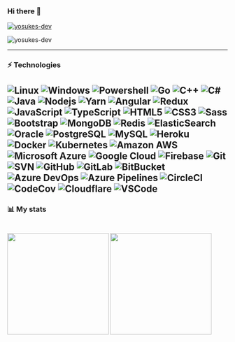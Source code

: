 ### Hi there 👋

<!--
**yosukes-dev/yosukes-dev** is a ✨ _special_ ✨ repository because its `README.md` (this file) appears on your GitHub profile.

Here are some ideas to get you started:

- 🔭 I’m currently working on ...
- 🌱 I’m currently learning ...
- 👯 I’m looking to collaborate on ...
- 🤔 I’m looking for help with ...
- 💬 Ask me about ...
- 📫 How to reach me: ...
- 😄 Pronouns: ...
- ⚡ Fun fact: ...
-->

<p align="left"> <a href="https://github.com/ryo-ma/github-profile-trophy"><img src="https://github-profile-trophy.vercel.app/?username=yosukes-dev" alt="yosukes-dev" /></a> </p>

<p><img align="center" src="https://github-readme-streak-stats.herokuapp.com/?user=yosukes-dev&" alt="yosukes-dev" /></p>

---
### ⚡ Technologies

![Linux](https://img.shields.io/badge/-Linux-000000.svg?logo=linux&style=flat-square)
![Windows](https://img.shields.io/badge/-Windows-0078D6.svg?logo=windows&style=flat-square)
![Powershell](https://img.shields.io/badge/-Powershell-000000.svg?logo=powershell&style=flat-square)
![Go](https://img.shields.io/badge/-Go-76E1FE.svg?logo=go&style=flat-square)
<img alt="C++" src="https://img.shields.io/badge/-C%2B%2B-00599C?style=flat-square&logo=C%2B%2B&logoColor=white">
<img alt="C#" src="https://img.shields.io/badge/-C%23-228b22?style=flat-square&logo=C&logoColor=white">
![Java](https://img.shields.io/badge/-Java-007396.svg?logo=java&style=flat-square)
![Nodejs](https://img.shields.io/badge/-Nodejs-black?style=flat-square&logo=Node.js)
![Yarn](https://img.shields.io/badge/-Yarn-000000.svg?logo=yarn&style=flat-square)
![Angular](https://img.shields.io/badge/-Angular-DD0031.svg?logo=angular&style=flat-square)
![Redux](https://img.shields.io/badge/-Redux-764ABC.svg?logo=redux&style=flat-square)
![JavaScript](https://img.shields.io/badge/-JavaScript-black?style=flat-square&logo=javascript)
![TypeScript](https://img.shields.io/badge/-TypeScript-007ACC?style=flat-square&logo=typescript)
![HTML5](https://img.shields.io/badge/-HTML5-E34F26?style=flat-square&logo=html5&logoColor=white)
![CSS3](https://img.shields.io/badge/-CSS3-1572B6?style=flat-square&logo=css3)
![Sass](https://img.shields.io/badge/-Sass-000000.svg?logo=sass&style=flat-square)
![Bootstrap](https://img.shields.io/badge/-Bootstrap-563D7C?style=flat-square&logo=bootstrap)
![MongoDB](https://img.shields.io/badge/-MongoDB-black?style=flat-square&logo=mongodb)
![Redis](https://img.shields.io/badge/-Redis-black?style=flat-square&logo=Redis)
![ElasticSearch](https://img.shields.io/badge/-ElasticSearch-005571?style=flat-square&logo=elasticsearch)
![Oracle](https://img.shields.io/badge/-Oracle-F80000.svg?logo=oracle&style=flat-square)
![PostgreSQL](https://img.shields.io/badge/-PostgreSQL-336791?style=flat-square&logo=postgresql)
![MySQL](https://img.shields.io/badge/-MySQL-black?style=flat-square&logo=mysql)
![Heroku](https://img.shields.io/badge/-Heroku-430098?style=flat-square&logo=heroku)
![Docker](https://img.shields.io/badge/-Docker-black?style=flat-square&logo=docker)
![Kubernetes](https://img.shields.io/badge/-Kubernetes-black.svg?logo=kubernetes&style=flat-square)
![Amazon AWS](https://img.shields.io/badge/Amazon%20AWS-232F3E?style=flat-square&logo=amazon-aws)
![Microsoft Azure](https://img.shields.io/badge/Microsoft%20Azure-232F7E?style=flat-square&logo=microsoft-azure)
![Google Cloud](https://img.shields.io/badge/Google%20Cloud-black?style=flat-square&logo=google-cloud)
![Firebase](https://img.shields.io/badge/-Firebase-FF9e3d.svg?logo=firebase&style=flat-square)
![Git](https://img.shields.io/badge/-Git-black?style=flat-square&logo=git)
![SVN](https://img.shields.io/badge/-Subversion-000000.svg?logo=subversion&style=flat-square)
![GitHub](https://img.shields.io/badge/-GitHub-181717?style=flat-square&logo=github)
![GitLab](https://img.shields.io/badge/-GitLab-FCA121?style=flat-square&logo=gitlab)
![BitBucket](https://img.shields.io/badge/-BitBucket-darkblue?style=flat-square&logo=bitbucket)
![Azure DevOps](https://img.shields.io/badge/-Azure%20devops-0078D7.svg?logo=azure-devops&style=flat-square)
![Azure Pipelines](https://img.shields.io/badge/-Azure%20pipelines-2560E0.svg?logo=azure-pipelines&style=flat-square)
![CircleCI](https://img.shields.io/badge/-Circleci-343434.svg?logo=circleci&style=flat-square)
![CodeCov](https://img.shields.io/badge/-Codecov-000000.svg?logo=codecov&style=flat-square)
![Cloudflare](https://img.shields.io/badge/-Cloudflare-000000.svg?logo=cloudflare&style=flat-square)
![VSCode](https://img.shields.io/badge/-Visual%20Studio%20Code-007ACC.svg?style=flat-square&logo=visual-studio-code)
---

### 📊 My stats

<h1>

<a href="https://github.com/anuraghazra/github-readme-stats"><img align="left" height="232rem" src="https://github-readme-stats.vercel.app/api/top-langs/?username=yosukes-dev&theme=tokyonight" /></a>
<a href="https://github.com/anuraghazra/github-readme-stats"><img align="center" height="232rem" src="https://github-readme-stats.vercel.app/api?username=yosukes-dev&theme=tokyonight" /></a>

